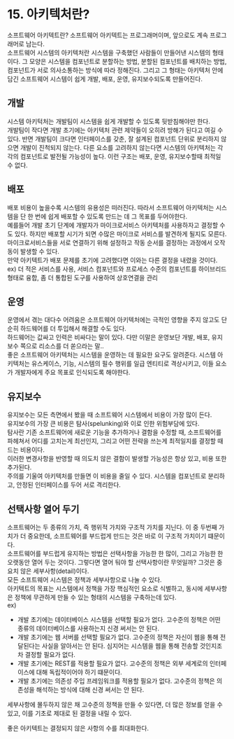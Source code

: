 # 15. 아키텍처란?
소프트웨어 아키텍트란? 소프트웨어 아키텍트는 프로그래머이며, 앞으로도 계속 프로그래머로 남는다.  
소프트웨어 시스템의 아키텍처란 시스템을 구축했던 사람들이 만들어낸 시스템의 형태이다. 그 모양은 시스템을 컴포넌트로 분할하는 방법, 분할된 컴포넌트를 배치하는 방법, 컴포넌트가 서로 의사소통하는 방식에 따라 정해진다. 그리고 그 형태는 아키텍처 안에 담긴 소프트웨어 시스템이 쉽게 개발, 배포, 운영, 유지보수되도록 만들어진다.  

## 개발
시스템 아키턱처는 개발팀이 시스템을 쉽게 개발할 수 있도록 뒷받침해야만 한다.  
개발팀이 작다면 개발 초기에는 아키텍처 관련 제약들이 오히려 방해가 된다고 여길 수 있다. 
반면 개발팀이 크다면 인터페이스를 갖춘, 잘 설계된 컴포넌트 단위로 분리하지 않으면 개발이 진척되지 않는다. 다른 요소를 고려하지 않는다면 시스템의 아키텍처는 각각의 컴포넌트로 발전될 가능성이 높다. 이런 구조는 배포, 운영, 유지보수할때 최적일 수 없다.  

## 배포
배포 비용이 높을수록 시스템의 유용성은 떠러진다. 따라서 소프트웨어 아키텍처는 시스템을 단 한 번에 쉽게 배포할 수 있도록 만드는 데 그 목표를 두어야한다.  
예를들어 개발 초기 단계에 개발자가 마이크로서비스 아키텍처를 사용하자고 결정할 수도 있다. 하지만 배포할 시기가 되면 수많은 마이크로 서비스를 발견하게 될지도 모른다. 마이크로서비스들을 서로 연결하기 위해 설정하고 작동 순서를 결정하는 과정에서 오작동이 발생할 수 있다.  
만약 아키텍트가 배포 문제를 초기에 고려했다면 이와는 다른 결정을 내렸을 것이다.  
ex) 더 적은 서비스를 사용, 서비스 컴포넌트와 프로세스 수준의 컴포넌트를 하이브리드 형태로 융합, 좀 더 통합된 도구를 사용하여 상호연결을 관리

## 운영
운영에서 겪는 대다수 어려움은 소프트웨어 아키텍처에는 극적인 영향을 주지 않고도 단순히 하드웨어를 더 투입해서 해결할 수도 있다.  
하드웨어는 값싸고 인력은 비싸다는 말이 있다. 다만 이말은 운영보단 개발, 배포, 유지보수 쪽으로 리소스를 더 쏟으라는 말..  
좋은 소프트웨어 아키텍처는 시스템을 운영하는 데 필요한 요구도 알려준다. 시스템 아키텍처는 유스케이스, 기능, 시스템의 필수 행위를 일급 엔티티로 격상시키고, 이들 요소가 개발자에게 주요 목표로 인식되도록 해야한다.  

## 유지보수
유지보수는 모든 측면에서 봤을 때 소프트웨어 시스템에서 비용이 가장 많이 든다.  
유지보수의 가장 큰 비용은 탐사(spelunking)와 이로 인한 위험부담에 있다.  
탐사란 기존 소프트웨어에 새로운 기능을 추가하거나 결함을 수정할 때, 소프트웨어를 파헤쳐서 어디를 고치는게 최선인지, 그리고 어떤 전략을 쓰는게 최적일지를 결정할 때 드는 비용이다.  
이러한 변경사항을 반영할 때 의도치 않은 결함이 발생할 가능성은 항상 있고, 비용 또한 추가된다.  
주의를 기울여 아키텍처를 만들면 이 비용을 줄일 수 있다. 시스템을 컴포넌트로 분리하고, 안정된 인터페이스를 두어 서로 격리한다.  

## 선택사항 열어 두기
소프트웨어는 두 종류의 가치, 즉 행위적 가치와 구조적 가치를 지닌다. 이 중 두번째 가치가 더 중요한데, 소프트웨어를 부드럽게 만드는 것은 바로 이 구조적 가치이기 떄문이다.  
소프트웨어를 부드럽게 유지하는 방법은 선택사항을 가능한 한 많이, 그리고 가능한 한 오랫동안 열어 두는 것이다. 그렇다면 열어 둬야 할 선택사항이란 무엇일까? 그것은 중요치 않은 세부사항(detail)이다.  
모든 소프트웨어 시스템은 정책과 세부사항으로 나눌 수 있다.  
아키텍트의 목표는 시스템에서 정책을 가장 핵심적인 요소로 식별하고, 동시에 세부사항은 정책에 무관하게 만들 수 있는 형태의 시스템을 구축하는데 있다.  
ex)  
 - 개발 초기에는 데이터베이스 시스템을 선택할 필요가 없다. 고수준의 정책은 어떤 종류의 데이터베이스를 사용하는지 신경 써서는 안 된다. 
 - 개발 초기에는 웹 서버를 선택할 필요가 없다. 고수준의 정책은 자신이 웹을 통해 전달된다는 사실을 알아서는 안 된다. 심지어는 시스템을 웹을 통해 전송할 것인지조차 결정할 필요가 없다.
 - 개발 초기에는 REST를 적용할 필요가 없다. 고수준의 정책은 외부 세계로의 인터페이스에 대해 독립적이어야 하기 떄문이다.  
 - 개발 초기에는 의존성 주입 프레임워크를 적용할 필요가 없다. 고수준의 정책은 의존성을 해석하는 방식에 대해 신경 써서는 안 된다.

세부사항에 몰두하지 않은 채 고수준의 정책을 만들 수 있다면, 더 많은 정보를 얻을 수 있고, 이를 기초로 제대로 된 결정을 내릴 수 있다.  
  
좋은 아키텍트는 결정되지 않은 사항의 수를 최대화한다.


